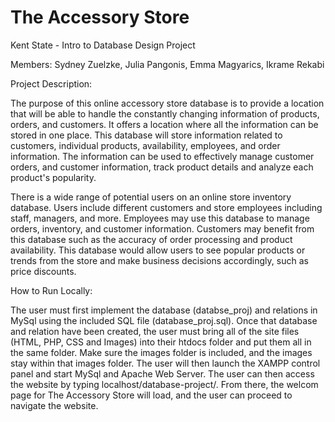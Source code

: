 # The Accessory Store
Kent State - Intro to Database Design Project

Members: Sydney Zuelzke, Julia Pangonis, Emma Magyarics, Ikrame Rekabi

Project Description:

The purpose of this online accessory store database is to provide a location that will be able to handle the constantly changing information of products, orders, and customers. It offers a location where all the information can be stored in one place. This database will store information related to customers, individual products, availability, employees, and order information. The information can be used to effectively manage customer orders, and customer information, track product details and analyze each product's popularity. 

There is a wide range of potential users on an online store inventory database. Users include different customers and store employees including staff, managers, and more. Employees may use this database to manage orders, inventory, and customer information. Customers may benefit from this database such as the accuracy of order processing and product availability. This database would allow users to see popular products or trends from the store and make business decisions accordingly, such as price discounts.


How to Run Locally:

The user must first implement the database (databse_proj) and relations in MySql using the included SQL file (database_proj.sql). Once that database and relation have been created, the user must bring all of the site files (HTML, PHP, CSS and Images) into their htdocs folder and put them all in the same folder. Make sure the images folder is included, and the images stay within that images folder. The user will then launch the XAMPP control panel and start MySql and Apache Web Server. The user can then access the website by typing localhost/database-project/. From there, the welcom page for The Accessory Store will load, and the user can proceed to navigate the website.

